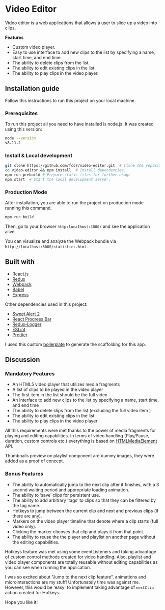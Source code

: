 # **Video Editor**

Video editor is a web applications that allows a user to slice up a video into clips.

**Features**
- Custom video player.
- Easy to use interface to add new clips to the list by specifying a name, start time, and end time.
- The ability to delete clips from the list.
- The ability to edit existing clips in the list.
- The ability to play clips in the video player.

## Installation guide

Follow this instructions to run this project on your local machine.

### Prerequisites

To run this project all you need to have installed is node.js. It was created using this version:
```sh
node --version
v8.11.2
 ``` 

### Install & Local development

```sh
git clone https://github.com/fcor/video-editor.git  # Clone the repository.
cd video-editor && npm install  # Install dependencies.
npm run prebuild # Prepare static files for further usage
npm start  # Start the local development server.
 ``` 

 ### Production Mode

 After installation, you are able to run the project on production mode running this command.

 ```sh
npm run build 
 ```

 Then, go to your browser ```http:localhost:3000/``` and see the application alive.

 You can visualize and analyze the Webpack bundle via ```http://localhost:3000/statistics.html```.

## Built with

* [React.js](https://reactjs.org/)
* [Redux](https://redux.js.org/)
* [Webpack](https://webpack.js.org/)
* [Babel](https://babeljs.io/)
* [Express](https://expressjs.com/)

Other dependencies used in this project:

- [Sweet Alert 2](https://sweetalert2.github.io/)
- [React Progress Bar](https://github.com/react-component/progress)
- [Redux-Logger](https://github.com/LogRocket/redux-logger)
- [ESLint](https://eslint.org/)
- [Prettier](https://prettier.io/)

I used this custom [boilerplate](https://github.com/fcor/react-app) to generate the scaffolding for this app.

## Discussion

### Mandatory Features

- An HTML5 video player that utilizes media fragments
- A list of clips to be played in the video player
- The first item in the list should be the full video
- An interface to add new clips to the list by specifying a name, start time, and end time
- The ability to delete clips from the list (excluding the full video item )
- The ability to edit existing clips in the list
- The ability to play clips in the video player

All this requirements were met thanks to the power of media fragments for playing and editing capabilities. In terms of video handling (Play/Pause, duration, custom controls etc.) everything is based on [HTMLMediaElement](https://developer.mozilla.org/en-US/docs/Web/API/HTMLMediaElement) API.

Thumbnails preview on playlist component are dummy images, they were added as a proof of concept.

### Bonus Features
- The ability to automatically jump to the next clip after it finishes, with a 3 second waiting period and appropriate loading animation.
 - The ability to ‘save’ clips for persistent use.
 - The ability to add arbitrary ‘tags’ to clips so that they can be filtered by the tag name.
 - Hotkeys to jump between the current clip and next and previous clips (if there are any).
 - Markers on the video player timeline that denote where a clip starts (full video only).
 - Clicking the marker chooses that clip and plays it from that point.
 - The ability to reuse the the player and playlist on another page without the editing capabilities.

Hotkeys feature was met using some eventListeners and taking advantage of custom control methods created for video handling. Also, playlist and video player components are totally reusable without editing capabilities as you can see when running the application.

I was so excited about "Jump to the next clip feature", animations and microinteractions are my stuff! Unfortunately time was against me. However, this would be 'easy' to implement taking advantage of ```nextClip``` action created for Hotkeys.

Hope you like it!